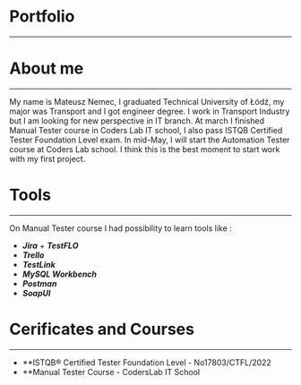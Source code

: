 # Portfolio
____________
# About me
____________
My name is Mateusz Nemec, I graduated Technical University of Łódź, my major was Transport and I got engineer degree. I work in Transport Industry but I am looking for new perspective in IT branch. At march I finished Manual Tester course in Coders Lab IT school, I also pass ISTQB Certified Tester Foundation Level exam.
In mid-May, I will start the Automation Tester course at Coders Lab school. I think this is the best moment to start work with my first project.
# Tools
_________
On Manual Tester course I had possibility to learn tools like :

- ***Jira*** + ***TestFLO***
- ***Trello***
- ***TestLink***
- ***MySQL Workbench***
- ***Postman***
- ***SoapUI***
# Cerificates and Courses
___________
- **ISTQB® Certified Tester Foundation Level - No17803/CTFL/2022
- **Manual Tester Course - CodersLab IT School
